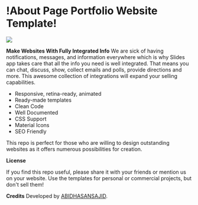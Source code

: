 # !About Page Portfolio Website Template!
[![](https://i.imgur.com/FtKWFCq.png)](http://abidhasansajid.me)

**Make Websites With Fully Integrated Info**
We are sick of having notifications, messages, and information everywhere which is why Slides app takes care that all the info you need is well integrated. That means you can chat, discuss, show, collect emails and polls, provide directions and more. This awesome collection of integrations will expand your selling capabilities.

 -  Responsive, retina-ready, animated
 -  Ready-made templates
 -  Clean Code
 -  Well Documented
 -  CSS Support
 -  Material Icons
 -  SEO Friendly

This repo is perfect for those who are willing to design outstanding websites as it offers numerous possibilities for creation.

**License**

If you find this repo useful, please share it with your friends or mention us on your website. Use the templates for personal or commercial projects, but don't sell them!

**Credits**
Developed by [ABIDHASANSAJID](https://abidhasansajid.me).
